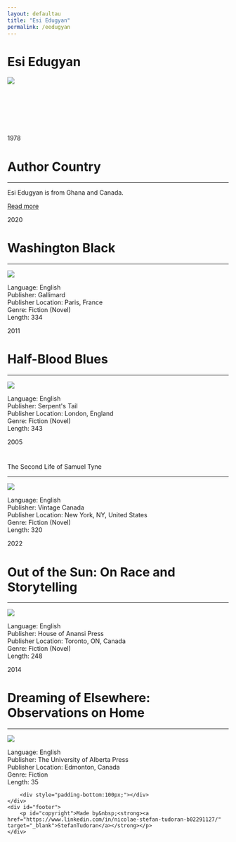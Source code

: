 ```yaml
---
layout: defaultau
title: "Esi Edugyan"
permalink: /eedugyan
---
```

<!-- partial:index.partial.html -->
<div class="content">
    <h1>Esi Edugyan</h1>
    <div class="quote">
        <div><img src="https://d1fd687oe6a92y.cloudfront.net/blog/lead_art/Edugyan_by_Tamara_Poppitt_2.jpg" class="logo"></div>
    </div>
    <div class="timeline">
        <div style="padding-bottom:100px;"></div>
        <div class="block">
            <div class="date right"><p class="right"> 1978 </p></div>
            <div class="dot"></div>
            <div class="left first">
                <h1>Author Country</h1><hr>
            <p>Esi Edugyan is from Ghana and Canada.</p>
                <a href="https://en.wikipedia.org/wiki/Esi_Edugyan" target="_blank">Read more</a>
            </div>
        </div>
        <div class="block">
            <div class="date left"><p class="left">2020</p></div>
            <div class="dot"></div>
            <div class="right">
                <h1>Washington Black</h1><hr>
                <p><img src="https://upload.wikimedia.org/wikipedia/en/4/46/Washington_Black.png?20190221154800"></p>
                <p>
                Language: English<br>
				Publisher: Gallimard<br>
				Publisher Location: Paris, France<br>
				Genre: Fiction (Novel)<br>
				Length: 334
                </p>
            </div>
        </div>
		<div class="block">
            <div class="date right"><p class="right">2011</p></div>
            <div class="dot"></div>
            <div class="left">
                <h1>Half-Blood Blues</h1><hr>
                <p><img src="https://i.gr-assets.com/images/S/compressed.photo.goodreads.com/books/1309737674l/11076123.jpg"></p>
                <p>Language: English<br>
				Publisher: Serpent's Tail<br>
				Publisher Location: London, England<br>
				Genre: Fiction (Novel)<br>
				Length: 343</p>
            </div>
        </div>
		<div class="block">
            <div class="date left"><p class="left hide">2005</p></div>
            <div class="dot"></div>
            <div class="right">
                <h1></h1>The Second Life of Samuel Tyne<hr>
                <p><img src="https://upload.wikimedia.org/wikipedia/en/a/a5/The_Second_Life_of_Samuel_Tyne.jpg"></p>
                <p>Language: English<br>
				Publisher: Vintage Canada<br>
				Publisher Location: New York, NY, United States<br>
				Genre: Fiction (Novel)<br>
				Length: 320</p>
            </div>
        </div>
		<div class="block">
            <div class="date right"><p class="right hide">2022</p></div>
            <div class="dot"></div>
            <div class="left">
                <h1>Out of the Sun: On Race and Storytelling</h1><hr>
                <p><img src="https://i.gr-assets.com/images/S/compressed.photo.goodreads.com/books/1624828280l/57285589.jpg"></p>
                <p>Language: English<br>
				Publisher: House of Anansi Press<br>
				Publisher Location: Toronto, ON, Canada<br>
				Genre: Fiction (Novel)<br>
				Length: 248</p>
            </div>
        </div>
		<div class="block">
            <div class="date left"><p class="left hide">2014</p></div>
            <div class="dot"></div>
            <div class="right">
                <h1>Dreaming of Elsewhere: Observations on Home</h1><hr>
                <p><img src="https://m.media-amazon.com/images/I/81SMmA8FMqL._AC_UY218_.jpg"></p>
                <p>Language: English<br>
				Publisher: The University of Alberta Press<br>
				Publisher Location: Edmonton, Canada<br>
				Genre: Fiction<br>
				Length: 35</p>
            </div>
        </div>


        <div style="padding-bottom:100px;"></div>
    </div>
    <div id="footer">
        <p id="copyright">Made by&nbsp;<strong><a href="https://www.linkedin.com/in/nicolae-stefan-tudoran-b02291127/" target="_blank">StefanTudoran</a></strong></p>
    </div>
</div>
<!-- partial -->
  <script src='https://cdnjs.cloudflare.com/ajax/libs/jquery/3.1.1/jquery.min.js'></script><script  src="assets/js/authorscript.js"></script>
